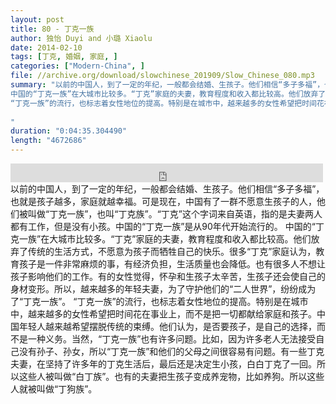 ```yaml
---
layout: post
title: 80 - 丁克一族
author: 独怡 Duyi and 小璐 Xiaolu
date: 2014-02-10
tags: [丁克, 婚姻, 家庭, ]
categories: ["Modern-China", ]
file: //archive.org/download/slowchinese_201909/Slow_Chinese_080.mp3
summary: "以前的中国人，到了一定的年纪，一般都会结婚、生孩子。他们相信“多子多福”，也就是孩子越多，家庭就越幸福。可是现在，中国有了一群不愿意生孩子的人，他们被叫做“丁克一族”，也叫“丁克族”。“丁克”这个字词来自英语，指的是夫妻两人都有工作，但是没有小孩。中国的“丁克一族”是从90年代开始流行的。
中国的“丁克一族”在大城市比较多。“丁克”家庭的夫妻，教育程度和收入都比较高。他们放弃了传统的生活方式，不愿意为孩子而牺牲自己的快乐。很多“丁克”家庭认为，教育孩子是一件非常麻烦的事，有经济负担，生活质量也会降低。也有很多人不想让孩子影响他们的工作。有的女性觉得，怀孕和生孩子太辛苦，生孩子还会使自己的身材变形。所以，越来越多的年轻夫妻，为了守护他们的“二人世界”，纷纷成为了“丁克一族”。
“丁克一族”的流行，也标志着女性地位的提高。特别是在城市中，越来越多的女性希望把时间花在事业上，而不是把一切都献给家庭和孩子。中国年轻人越来越希望摆脱传统的束缚。他们认为，是否要孩子，是自己的选择，而不是一种义务。当然，“丁克一族”也有许多问题。比如，因为许多老人无法接受自己没有孙子、孙女，所以“丁克一族”和他们的父母之间很容易有问题。有一些丁克夫妻，在坚持了许多年的丁克生活后，最后还是决定生小孩，白白丁克了一回。所以这些人被叫做“白丁族”。也有的夫妻把生孩子变成养宠物，比如养狗。所以这些人就被叫做“丁狗族”。
 
"
duration: "0:04:35.304490"
length: "4672686"
---
```


<iframe src="https://archive.org/embed/slowchinese_201909/Slow_Chinese_080.mp3" width="500" height="30" frameborder="0" webkitallowfullscreen="true" mozallowfullscreen="true" allowfullscreen></iframe>
以前的中国人，到了一定的年纪，一般都会结婚、生孩子。他们相信“多子多福”，也就是孩子越多，家庭就越幸福。可是现在，中国有了一群不愿意生孩子的人，他们被叫做“丁克一族”，也叫“丁克族”。“丁克”这个字词来自英语，指的是夫妻两人都有工作，但是没有小孩。中国的“丁克一族”是从90年代开始流行的。
中国的“丁克一族”在大城市比较多。“丁克”家庭的夫妻，教育程度和收入都比较高。他们放弃了传统的生活方式，不愿意为孩子而牺牲自己的快乐。很多“丁克”家庭认为，教育孩子是一件非常麻烦的事，有经济负担，生活质量也会降低。也有很多人不想让孩子影响他们的工作。有的女性觉得，怀孕和生孩子太辛苦，生孩子还会使自己的身材变形。所以，越来越多的年轻夫妻，为了守护他们的“二人世界”，纷纷成为了“丁克一族”。
“丁克一族”的流行，也标志着女性地位的提高。特别是在城市中，越来越多的女性希望把时间花在事业上，而不是把一切都献给家庭和孩子。中国年轻人越来越希望摆脱传统的束缚。他们认为，是否要孩子，是自己的选择，而不是一种义务。当然，“丁克一族”也有许多问题。比如，因为许多老人无法接受自己没有孙子、孙女，所以“丁克一族”和他们的父母之间很容易有问题。有一些丁克夫妻，在坚持了许多年的丁克生活后，最后还是决定生小孩，白白丁克了一回。所以这些人被叫做“白丁族”。也有的夫妻把生孩子变成养宠物，比如养狗。所以这些人就被叫做“丁狗族”。
 
